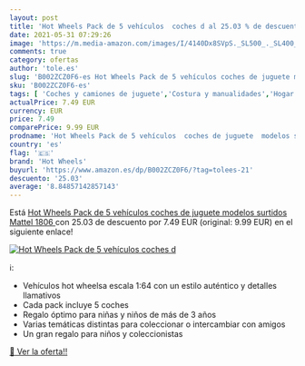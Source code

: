 ```yaml
---
layout: post
title: 'Hot Wheels Pack de 5 vehículos  coches d al 25.03 % de descuento'
date: 2021-05-31 07:29:26
image: 'https://m.media-amazon.com/images/I/4140Dx8SVpS._SL500_._SL400_.jpg'
comments: true
category: ofertas
author: 'tole.es'
slug: 'B002ZCZ0F6-es Hot Wheels Pack de 5 vehículos coches de juguete modelos...'
sku: 'B002ZCZ0F6-es'
tags: [ 'Coches y camiones de juguete','Costura y manualidades','Hogar y cocina','Juguetes','Juguetes y juegos','Modelismo y maquetas','Modelos a escala','Modelos prefabricados y de molde fundido','Motocicletas de juguete para niños','Vehículos de juguete para niños','hot wheels','mattel', ]
actualPrice: 7.49 EUR
currency: EUR
price: 7.49
comparePrice: 9.99 EUR
prodname: 'Hot Wheels Pack de 5 vehículos  coches de juguete  modelos surtidos   Mattel 1806 '
country: 'es'
flag: '🇪🇸'
brand: 'Hot Wheels'
buyurl: 'https://www.amazon.es/dp/B002ZCZ0F6/?tag=tolees-21'
descuento: '25.03'
average: '8.84857142857143'
---
```


Está [Hot Wheels Pack de 5 vehículos  coches de juguete  modelos surtidos   Mattel 1806 ](https://www.amazon.es/dp/B002ZCZ0F6/?tag=tolees-21) con 25.03 de descuento por 7.49 EUR (original: 9.99 EUR) en el siguiente enlace!

[![Hot Wheels Pack de 5 vehículos  coches d](https://m.media-amazon.com/images/I/4140Dx8SVpS._SL500_._SL400_.jpg)](https://www.amazon.es/dp/B002ZCZ0F6/?tag=tolees-21)

ℹ️:

- Vehículos hot wheelsa escala 1:64 con un estilo auténtico y detalles llamativos
- Cada pack incluye 5 coches
- Regalo óptimo para niñas y niños de más de 3 años
- Varias temáticas distintas para coleccionar o intercambiar con amigos
- Un gran regalo para niños y coleccionistas

[🛒 Ver la oferta!!](https://www.amazon.es/dp/B002ZCZ0F6/?tag=tolees-21)
